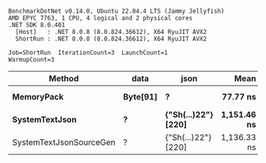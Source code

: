 ```

BenchmarkDotNet v0.14.0, Ubuntu 22.04.4 LTS (Jammy Jellyfish)
AMD EPYC 7763, 1 CPU, 4 logical and 2 physical cores
.NET SDK 8.0.401
  [Host]   : .NET 8.0.8 (8.0.824.36612), X64 RyuJIT AVX2
  ShortRun : .NET 8.0.8 (8.0.824.36612), X64 RyuJIT AVX2

Job=ShortRun  IterationCount=3  LaunchCount=1  
WarmupCount=3  

```
| Method                  | data     | json                | Mean        | Error     | StdDev   | Min         | Max         | Gen0   | Allocated |
|------------------------ |--------- |-------------------- |------------:|----------:|---------:|------------:|------------:|-------:|----------:|
| **MemoryPack**              | **Byte[91]** | **?**                   |    **77.77 ns** |  **2.960 ns** | **0.162 ns** |    **77.60 ns** |    **77.93 ns** | **0.0019** |     **168 B** |
| **SystemTextJson**          | **?**        | **{&quot;Sh(...)22&quot;} [220]** | **1,151.46 ns** | **39.544 ns** | **2.168 ns** | **1,149.65 ns** | **1,153.86 ns** | **0.0019** |     **168 B** |
| SystemTextJsonSourceGen | ?        | {&quot;Sh(...)22&quot;} [220] | 1,136.33 ns | 23.871 ns | 1.308 ns | 1,134.88 ns | 1,137.42 ns | 0.0019 |     168 B |
